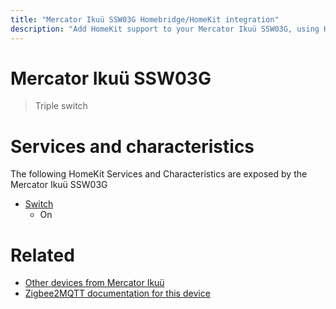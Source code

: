 ```yaml
---
title: "Mercator Ikuü SSW03G Homebridge/HomeKit integration"
description: "Add HomeKit support to your Mercator Ikuü SSW03G, using Homebridge, Zigbee2MQTT and homebridge-z2m."
---
```

<!---
This file has been GENERATED using src/docgen/docgen.ts
DO NOT EDIT THIS FILE MANUALLY!
-->
# Mercator Ikuü SSW03G
> Triple switch


# Services and characteristics
The following HomeKit Services and Characteristics are exposed by
the Mercator Ikuü SSW03G

* [Switch](../../switch.md)
  * On


# Related
* [Other devices from Mercator Ikuü](../index.md#mercator_ikuu)
* [Zigbee2MQTT documentation for this device](https://www.zigbee2mqtt.io/devices/SSW03G.html)
